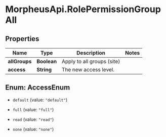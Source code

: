 # MorpheusApi.RolePermissionGroupAll

## Properties

Name | Type | Description | Notes
------------ | ------------- | ------------- | -------------
**allGroups** | **Boolean** | Apply to all groups (site) | 
**access** | **String** | The new access level. | 



## Enum: AccessEnum


* `default` (value: `"default"`)

* `full` (value: `"full"`)

* `read` (value: `"read"`)

* `none` (value: `"none"`)




